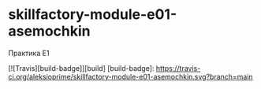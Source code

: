 # skillfactory-module-e01-asemochkin
Практика E1

[![Travis][build-badge]][build]
[build-badge]: https://travis-ci.org/aleksioprime/skillfactory-module-e01-asemochkin.svg?branch=main

